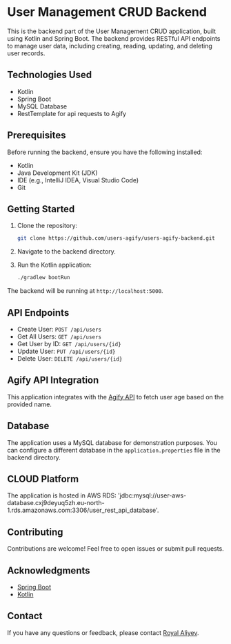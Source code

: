 # User Management CRUD Backend

This is the backend part of the User Management CRUD application, built using Kotlin and Spring Boot. The backend provides RESTful API endpoints to manage user data, including creating, reading, updating, and deleting user records.

## Technologies Used

- Kotlin
- Spring Boot
- MySQL Database
- RestTemplate for api requests to Agify

## Prerequisites

Before running the backend, ensure you have the following installed:

- Kotlin
- Java Development Kit (JDK)
- IDE (e.g., IntelliJ IDEA, Visual Studio Code)
- Git

## Getting Started

1. Clone the repository:

   ```bash
   git clone https://github.com/users-agify/users-agify-backend.git
   ```

2. Navigate to the backend directory.

3. Run the Kotlin application:

   ```bash
   ./gradlew bootRun
   ```

The backend will be running at `http://localhost:5000`.

## API Endpoints

- Create User: `POST /api/users`
- Get All Users: `GET /api/users`
- Get User by ID: `GET /api/users/{id}`
- Update User: `PUT /api/users/{id}`
- Delete User: `DELETE /api/users/{id}`

## Agify API Integration

This application integrates with the [Agify API](https://api.agify.io/?name=?) to fetch user age based on the provided name.

## Database

The application uses a MySQL database for demonstration purposes. You can configure a different database in the `application.properties` file in the backend directory.

## CLOUD Platform

The application is hosted in AWS RDS: 'jdbc:mysql://user-aws-database.cxj9deyuq5zh.eu-north-1.rds.amazonaws.com:3306/user_rest_api_database'.

## Contributing

Contributions are welcome! Feel free to open issues or submit pull requests.

## Acknowledgments

- [Spring Boot](https://spring.io/projects/spring-boot)
- [Kotlin](https://kotlinlang.org/)

## Contact

If you have any questions or feedback, please contact [Royal Aliyev](mailto:royal.alyv@gmail.com).
